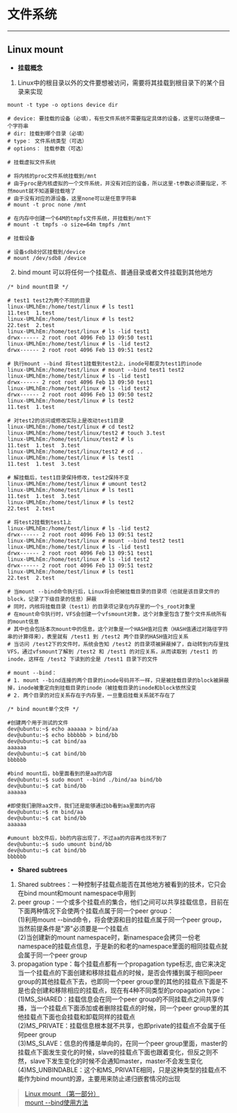 # 文件系统


---
## Linux mount

- **挂载概念**
1. Linux中的根目录以外的文件要想被访问，需要将其挂载到根目录下的某个目录来实现

```
mount -t type -o options device dir

# device: 要挂载的设备（必填），有些文件系统不需要指定具体的设备，这里可以随便填一个字符串
# dir: 挂载到哪个目录（必填）
# type： 文件系统类型（可选）
# options： 挂载参数（可选）

# 挂载虚拟文件系统

# 将内核的proc文件系统挂载到/mnt
# 由于proc是内核虚拟的一个文件系统，并没有对应的设备，所以这里-t参数必须要指定，不然mount就不知道要挂载啥了
# 由于没有对应的源设备，这里none可以是任意字符串
# mount -t proc none /mnt

# 在内存中创建一个64M的tmpfs文件系统，并挂载到/mnt下
# mount -t tmpfs -o size=64m tmpfs /mnt

# 挂载设备

# 设备sdb8分区挂载到/device
# mount /dev/sdb8 /device
```
2. bind mount 可以将任何一个挂载点、普通目录或者文件挂载到其他地方


```
/* bind mount目录 */

# test1 test2为两个不同的目录
linux-UMLhEm:/home/test/linux # ls test1
11.test  1.test
linux-UMLhEm:/home/test/linux # ls test2
22.test  2.test
linux-UMLhEm:/home/test/linux # ls -lid test1
drwx------ 2 root root 4096 Feb 13 09:50 test1
linux-UMLhEm:/home/test/linux # ls -lid test2
drwx------ 2 root root 4096 Feb 13 09:51 test2

# 执行mount --bind 将test1挂载到test2上，inode号都变为test1的inode
linux-UMLhEm:/home/test/linux # mount --bind test1 test2
linux-UMLhEm:/home/test/linux # ls -lid test1
drwx------ 2 root root 4096 Feb 13 09:50 test1
linux-UMLhEm:/home/test/linux # ls -lid test2
drwx------ 2 root root 4096 Feb 13 09:50 test2
linux-UMLhEm:/home/test/linux # ls test2
11.test  1.test

# 对test2的访问或修改实际上是改动test1目录
linux-UMLhEm:/home/test/linux # cd test2
linux-UMLhEm:/home/test/linux/test2 # touch 3.test
linux-UMLhEm:/home/test/linux/test2 # ls
11.test  1.test  3.test
linux-UMLhEm:/home/test/linux/test2 # cd ..
linux-UMLhEm:/home/test/linux # ls test1
11.test  1.test  3.test

# 解挂载后，test1目录保持修改，test2保持不变
linux-UMLhEm:/home/test/linux # umount test2
linux-UMLhEm:/home/test/linux # ls test1
11.test  1.test  3.test
linux-UMLhEm:/home/test/linux # ls test2
22.test  2.test

# 将test2挂载到test1上
linux-UMLhEm:/home/test/linux # ls -lid test2
drwx------ 2 root root 4096 Feb 13 09:51 test2
linux-UMLhEm:/home/test/linux # mount --bind test2 test1
linux-UMLhEm:/home/test/linux # ls -lid test1
drwx------ 2 root root 4096 Feb 13 09:51 test1
linux-UMLhEm:/home/test/linux # ls -lid test2
drwx------ 2 root root 4096 Feb 13 09:51 test2
linux-UMLhEm:/home/test/linux # ls test1
22.test  2.test

# 当mount --bind命令执行后，Linux将会把被挂载目录的目录项（也就是该目录文件的block，记录了下级目录的信息）屏蔽
# 同时，内核将挂载目录（test1）的目录项记录在内存里的一个s_root对象里
# 在mount命令执行时，VFS会创建一个vfsmount对象，这个对象里包含了整个文件系统所有的mount信息
# 其中也会包括本次mount中的信息，这个对象是一个HASH值对应表（HASH值通过对路径字符串的计算得来），表里就有 /test1 到 /test2 两个目录的HASH值对应关系
# 当访问 /test2下的文件时，系统会告知 /test2 的目录项被屏蔽掉了，自动转到内存里找VFS，通过vfsmount了解到 /test2 和 /test1 的对应关系，从而读取到 /test1 的inode，这样在 /test2 下读到的全是 /test1 目录下的文件

# mount --bind：
# 1. mount --bind连接的两个目录的inode号码并不一样，只是被挂载目录的block被屏蔽掉，inode被重定向到挂载目录的inode（被挂载目录的inode和block依然没变
# 2. 两个目录的对应关系存在于内存里，一旦重启挂载关系就不存在了
```

```
/* bind mount单个文件 */

#创建两个用于测试的文件
dev@ubuntu:~$ echo aaaaaa > bind/aa
dev@ubuntu:~$ echo bbbbbb > bind/bb
dev@ubuntu:~$ cat bind/aa
aaaaaa
dev@ubuntu:~$ cat bind/bb
bbbbbb

#bind mount后，bb里面看到的是aa的内容
dev@ubuntu:~$ sudo mount --bind ./bind/aa bind/bb
dev@ubuntu:~$ cat bind/bb
aaaaaa

#即使我们删除aa文件，我们还是能够通过bb看到aa里面的内容
dev@ubuntu:~$ rm bind/aa
dev@ubuntu:~$ cat bind/bb
aaaaaa

#umount bb文件后，bb的内容出现了，不过aa的内容再也找不到了
dev@ubuntu:~$ sudo umount bind/bb
dev@ubuntu:~$ cat bind/bb
bbbbbb
```
- **Shared subtrees**
1. Shared subtrees：一种控制子挂载点能否在其他地方被看到的技术，它只会在bind mount和mount namespace中用到
2. peer group：一个或多个挂载点的集合，他们之间可以共享挂载信息，目前在下面两种情况下会使两个挂载点属于同一个peer group：   
(1)利用mount --bind命令，将会使源和目的挂载点属于同一个peer group，当然前提条件是"源"必须要是一个挂载点   
(2)当创建新的mount namespace时，新namespace会拷贝一份老namespace的挂载点信息，于是新的和老的namespace里面的相同挂载点就会属于同一个peer group
3. propagation type：每个挂载点都有一个propagation type标志, 由它来决定当一个挂载点的下面创建和移除挂载点的时候，是否会传播到属于相同peer group的其他挂载点下去，也即同一个peer group里的其他的挂载点下面是不是也会创建和移除相应的挂载点，现在有4种不同类型的propagation type：   
(1)MS_SHARED：挂载信息会在同一个peer group的不同挂载点之间共享传播，当一个挂载点下面添加或者删除挂载点的时候，同一个peer group里的其他挂载点下面也会挂载和卸载同样的挂载点   
(2)MS_PRIVATE：挂载信息根本就不共享，也即private的挂载点不会属于任何peer group   
(3)MS_SLAVE：信息的传播是单向的，在同一个peer group里面，master的挂载点下面发生变化的时候，slave的挂载点下面也跟着变化，但反之则不然，slave下发生变化的时候不会通知master，master不会发生变化   
(4)MS_UNBINDABLE：这个和MS_PRIVATE相同，只是这种类型的挂载点不能作为bind mount的源，主要用来防止递归嵌套情况的出现





> [Linux mount （第一部分）](https://segmentfault.com/a/1190000006878392)   
> [mount --bind使用方法](https://www.cnblogs.com/xingmuxin/p/8446115.html)



